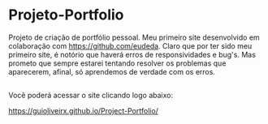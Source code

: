 # Projeto-Portfolio

 Projeto de criação de portfólio pessoal. Meu primeiro site desenvolvido em colaboração com https://github.com/eudeda.
 Claro que por ter sido meu primeiro site, é notório que haverá erros de responsividades e bug's. Mas prometo que sempre estarei tentando resolver os problemas que aparecerem, afinal, só aprendemos de verdade com os erros.
 
##

Você poderá acessar o site clicando logo abaixo:

https://guioliveirx.github.io/Project-Portfolio/
